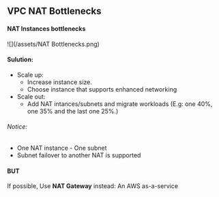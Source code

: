 ## VPC NAT Bottlenecks

#### NAT Instances bottlenecks
![](/assets/NAT Bottlenecks.png)

#### Sulution:
* Scale up: 
    * Increase instance size.
    * Choose instance that supports enhanced networking
* Scale out:
    * Add NAT intances/subnets and migrate workloads (E.g: one 40%, one 35% and the last one 25%.)
    
###### Notice:
* One NAT instance - One subnet
* Subnet failover to another NAT is supported


#### BUT
If possible, Use __NAT Gateway__ instead: An AWS as-a-service
